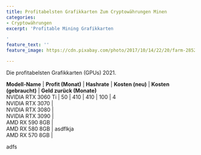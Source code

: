 ```yaml
---
title: Profitabelsten Grafikkarten Zum Cryptowährungen Minen
categories:
- Cryptowährungen
excerpt: 'Profitable Mining Grafikkarten

'
feature_text: ''
feature_image: https://cdn.pixabay.com/photo/2017/10/14/22/20/farm-2852024_1280.jpg

---
```

<style>td {  
border: 1px solid black;  
padding: 4px 10px 4px 10px;  
}  
strong td {  
// background-color: black;  
color: white;  
}  
</style>

Die profitabelsten Grafikkarten (GPUs) 2021.

**Modell-Name** | **Profit (Monat)** | **Hashrate** | **Kosten (neu)** | **Kosten (gebraucht)** | **Geld zurück (Monate)**  
NVIDIA RTX 3060 Ti | 50 | 410 | 410 | 100 | 4  
NVIDIA RTX 3070 |  
NVIDIA RTX 3080 |  
NVIDIA RTX 3090 |  
AMD RX 590 8GB |  
AMD RX 580 8GB | asdflkja  
AMD RX 570 8GB |

adfs